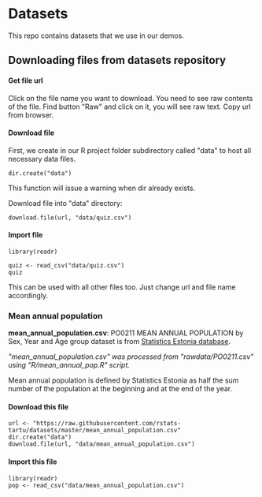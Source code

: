 # Datasets

This repo contains datasets that we use in our demos.

## Downloading files from datasets repository

#### Get file url
Click on the file name you want to download. 
You need to see raw contents of the file. 
Find button "Raw" and click on it, you will see raw text.
Copy url from browser.

#### Download file 
First, we create in our R project folder subdirectory called "data" to host all necessary data files. 

```
dir.create("data")
```

This function will issue a warning when dir already exists.

Download file into "data" directory:
``` 
download.file(url, "data/quiz.csv")
```

#### Import file
```
library(readr)

quiz <- read_csv("data/quiz.csv")
quiz
```
This can be used with all other files too. 
Just change url and file name accordingly.

### Mean annual population

**mean_annual_population.csv**: PO0211 MEAN ANNUAL POPULATION by Sex, Year and Age group dataset is from [Statistics Estonia database](http://pub.stat.ee/px-web.2001/Dialog/varval.asp?ma=PO0211&ti=MEAN+ANNUAL+POPULATION+BY+SEX+AND+AGE+GROUP&path=../I_Databas/Population/01Population_indicators_and_composition/04Population_figure_and_composition/&lang=1).

*"mean_annual_population.csv" was processed from "rawdata/PO0211.csv" using "R/mean_annual_pop.R" script.*

Mean annual population is defined by Statistics Estonia as half the sum number of the population at the beginning and at the end of the year.

#### Download this file

```
url <- "https://raw.githubusercontent.com/rstats-tartu/datasets/master/mean_annual_population.csv"
dir.create("data")
download.file(url, "data/mean_annual_population.csv")
```

#### Import this file
```
library(readr)
pop <- read_csv("data/mean_annual_population.csv")
```

